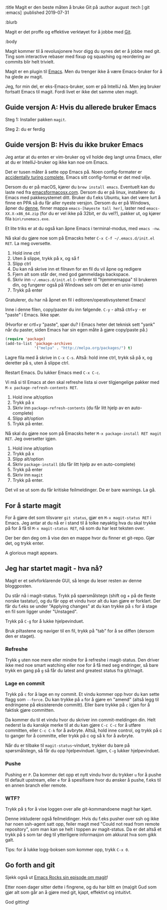 :title Magit er den beste måten å bruke Git på
:author august
:tech [:git :emacs]
:published 2019-07-31

:blurb

Magit er det proffe og effektive verktøyet for å jobbe med [Git](https://git-scm.com/).

:body

Magit kommer til å revolusjonere hvor digg du synes det er å jobbe med git. Ting som interactive rebaser med fixup og squashing og reordering av commits blir helt trivielt.

Magit er en plugin til [Emacs](https://www.gnu.org/software/emacs/). Men du trenger ikke å være Emacs-bruker for å ha glede av magit.

Jeg, for min del, er eks-Emacs-bruker, som er på IntelliJ nå. Men jeg bruker fortsatt Emacs til magit. Fordi livet er ikke det samme uten magit.

## Guide versjon A: Hvis du allerede bruker Emacs

Steg 1: Installer pakken `magit`.

Steg 2: du er ferdig

## Guide versjon B: Hvis du ikke bruker Emacs

Jeg antar at du enten er vim-bruker og vil holde deg langt unna Emacs, eller at du er IntelliJ-bruker og ikke kan noe om Emacs.

Det er tusen måter å sette opp Emacs på. Noen config-formater er [accidentally turing complete](http://beza1e1.tuxen.de/articles/accidentally_turing_complete.html), Emacs sitt config-format er det med vilje.

Dersom du er på macOS, kjører du `brew install emacs`. Eventuelt kan du laste ned fra [emacsformacosx.com](https://emacsformacosx.com/). Dersom du er på linux, installerer du Emacs med pakkesystemet ditt. Bruker du f.eks Ubuntu, kan det være lurt å finne en PPA så du får aller nyeste versjon. Dersom du er på Windows, åpner du [denne](http://gnuftp.uib.no/emacs/windows/), finner mappa `emacs-[høyeste tall her]`, laster ned `emacs-XX.X-x86_64.zip` (for du er vel ikke på 32bit, er du vel?), pakker ut, og kjører fila `bin\runemacs.exe`.

Et lite triks er at du også kan åpne Emacs i terminal-modus, med `emacs -nw`.

Nå skal du gjøre noe som på Emacsks heter `C-x C-f ~/.emacs.d/init.el RET`. La meg oversette.

1. Hold inne ctrl
2. Uten å slippe, trykk på x, og så f
3. Slipp ctrl
4. Du kan nå skrive inn et filnavn for en fil du vil åpne og redigere
5. Fjern alt som står der, med god gammeldags backspace.
6. Skriv inn `~/.emacs.d/init.el` (`~` referer til "hjemmemappa" til brukeren din, og fungerer også på Windows selv om det er en unix-isme)
7. Trykk på enter

Gratulerer, du har nå åpnet en fil i editoren/operativsystemet Emacs!

Inne i denne filen, copy/paster du inn følgende. `C-y` - altså ctrl+y - er "paste" i Emacs. Ikke spør.

(Hvorfor er crtl+y "paste", spør du? I Emacs heter det teknisk sett "yank" når du paster, siden Emacs har sin egen måte å gjøre copy/paste på.)

```lisp
(require 'package)
(add-to-list 'package-archives
             '("melpa" . "http://melpa.org/packages/") t)
```

Lagre fila med å skrive in `C-x C-s`. Altså: hold inne ctrl, trykk så på x, og deretter på s, uten å slippe ctrl.

Restart Emacs. Du lukker Emacs med `C-x C-c`.

Vi må si til Emacs at den skal refreshe lista si over tilgjengelige pakker med `M-x package-refresh-contents RET`.

1. Hold inne alt/option
2. Trykk på x
2. Skriv inn `package-refresh-contents` (du får litt hjelp av en auto-complete)
3. Slipp alt/option
4. Trykk på enter.

Nå skal du gjøre noe som på Emacsks heter `M-x package-install RET magit RET`. Jeg oversetter igjen.

1. Hold inne alt/option
2. Trykk på x
3. Slipp alt/option
4. Skriv `package-install` (du får litt hjelp av en auto-complete)
5. Trykk på enter
6. Skriv inn `magit`
7. Trykk på enter.

Det vil se ut som du får kritiske feilmeldinger. De er bare warnings. La gå.

## For å starte magit

For å gjøre det som tilsvarer `git status`, gjør en `M-x magit-status RET` i Emacs. Jeg antar at du nå er i stand til å tolke nøyaktig hva du skal trykke på for å få til `M-x magit-status RET`, nå som du har lest teksten over.

Der ber den deg om å vise den en mappe hvor du finner et git-repo. Gjør det, og trykk enter.

A glorious magit appears.


## Jeg har startet magit - hva nå?

Magit er et selvforklarende GUI, så lenge du leser resten av denne bloggposten.

Du står nå i magit-status. Trykk på spørsmålstegn (shift og + på de fleste norske tastatur), og du får opp et vindu hvor alt du kan gjøre er forklart. Der får du f.eks se under "Applying changes" at du kan trykke på `s` for å stage en fil som ligger under "Unstaged".

Trykk på `C-g` for å lukke hjelpevinduet.

Bruk piltastene og naviger til en fil, trykk på "tab" for å se diffen (dersom den er staget).

### Refreshe

Trykk `g` uten noe mere eller mindre for å refreshe i magit-status. Den driver ikke med noe smart watching eller noe for å få med seg endringer, så bare trykk en gang på `g` så får du latest and greatest status fra git/magit.

### Lage en commit

Trykk på `c` for å lage en ny commit. Et vindu kommer opp hvor du kan sette flagg som `--force`. Du kan trykke på `a` for å gjøre en "amend" (altså legg til endringene på eksisterende committ). Eller bare trykke på `c` igjen for å faktisk gjøre committen.

Da kommer du til et vindu hvor du skriver inn commit-meldingen din. Helt nederst la du kanskje merke til at du kan gjøre `C-c C-c` for å utføre committen, eller `C-c C-k` for å avbryte. Altså, hold inne control, og trykk på c to ganger for å committe, eller trykk på c og så k for å avbryte.

Når du er tilbake til `magit-status`-vinduet, trykker du bare på spørsmålstegn, så får du opp hjelpevinduet. Igjen, `C-g` lukker hjelpevinduet.

### Pushe

Pushing er `P`. Da kommer det opp et nytt vindu hvor du trykker `u` for å pushe til default upstream, eller `e` for å spesifisere hvor du ønsker å pushe, f.eks til en annen branch eller remote. 


### WTF?

Trykk på `$` for å vise loggen over alle git-kommandoene magit har kjørt.

Denne inkluderer også feilmeldinger. Hvis du f.eks pusher over ssh og ikke har noen ssh-agent satt opp, feiler magit med "Could not read from remote repository", som man kan se helt i toppen av magit-status. Da er det altså et trykk på `$` som tar deg til ytterligere informasjon om akkurat hva som gikk galt.

Tips: for å lukke logg-boksen som kommer opp, trykk `C-x 0`.


## Go forth and git

Sjekk også ut [Emacs Rocks sin episode om magit](http://emacsrocks.com/e17.html)!

Etter noen dager sitter dette i fingrene, og du har blitt en (ma)git Gud som gjør alt som går an å gjøre med git, kjapt, effektivt og intuitivt.

God gitting!
 
